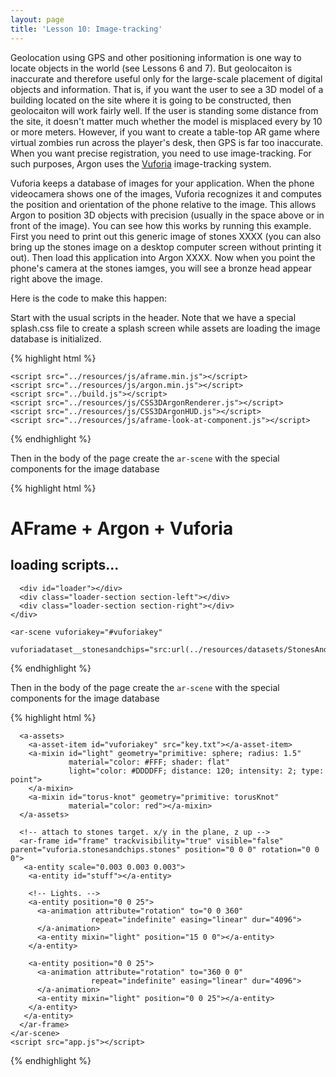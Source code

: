```yaml
---
layout: page
title: 'Lesson 10: Image-tracking'
---
```


Geolocation using GPS and other positioning information is one way to locate objects in the world (see Lessons 6 and 7). But geolocaiton is inaccurate and therefore useful only for the large-scale placement of digital objects and information. That is, if you want the user to see a 3D model of a building located on the site where it is going to be constructed, then geolocaiton will work fairly well. If the user is standing some distance from the site, it doesn't matter much whether the model is misplaced every by 10 or more meters. However, if you want to create a table-top AR game where virtual zombies run across the player's desk, then GPS is far too inaccurate. When you want precise registration, you need to use image-tracking. For such purposes, Argon uses the [Vuforia](http://www.vuforia.com) image-tracking system. 

Vuforia keeps a database of images for your application. When the phone videocamera shows one of the images, Vuforia recognizes it and computes the position and orientation of the phone relative to the image. This allows Argon to position 3D objects with precision (usually in the space above or in front of the image). You can see how this works by running this example. First you need to print out this generic image of stones XXXX (you can also bring up the stones image on a desktop computer screen without printing it out). Then load this application into Argon XXXX.  Now when you point the phone's camera at the stones iamges, you will see a bronze head appear right above the image. 

Here is the code to make this happen:

Start with the usual scripts in the header. Note that we have a special splash.css file to create a splash screen while assets are loading the image database is initialized. 

{% highlight html %}

<html>
  <head>
    <title>Vuforia, with Argon + A-Frame</title>
    <meta name="description" content="Vuforia, with Argon + A-Frame">
    <link rel="stylesheet" type="text/css" href="../resources/splash.css">
    <link rel="stylesheet" type="text/css" href="app.css">

    <script src="../resources/js/aframe.min.js"></script>
    <script src="../resources/js/argon.min.js"></script>
    <script src="../build.js"></script>
    <script src="../resources/js/CSS3DArgonRenderer.js"></script>
    <script src="../resources/js/CSS3DArgonHUD.js"></script>
    <script src="../resources/js/aframe-look-at-component.js"></script>
  </head>
  {% endhighlight %}
  
  Then in the body of the page create the `ar-scene` with the special components for the image database
  
  {% highlight html %}
  <body>
    <div hidden>
      <div id="lookattarget" class="bottomScreen">Look at the "stones" target ...</div>
    </div>  
    <div id="loader-wrapper">
      <div class="splashtext">
        <h1>AFrame + Argon + Vuforia</h1>
        <h2 id="status">loading scripts...</h2>
      </div>

      <div id="loader"></div>
      <div class="loader-section section-left"></div>
      <div class="loader-section section-right"></div>
    </div>

    <ar-scene vuforiakey="#vuforiakey"
              vuforiadataset__stonesandchips="src:url(../resources/datasets/StonesAndChips.xml);">
 
 {% endhighlight %}
  
  Then in the body of the page create the `ar-scene` with the special components for the image database
  
  {% highlight html %}
 
      <a-assets>
        <a-asset-item id="vuforiakey" src="key.txt"></a-asset-item>
        <a-mixin id="light" geometry="primitive: sphere; radius: 1.5"
                 material="color: #FFF; shader: flat"
                 light="color: #DDDDFF; distance: 120; intensity: 2; type: point">
        </a-mixin>
        <a-mixin id="torus-knot" geometry="primitive: torusKnot"
                 material="color: red"></a-mixin>
      </a-assets>

      <!-- attach to stones target. x/y in the plane, z up -->
      <ar-frame id="frame" trackvisibility="true" visible="false" parent="vuforia.stonesandchips.stones" position="0 0 0" rotation="0 0 0">
       <a-entity scale="0.003 0.003 0.003">
        <a-entity id="stuff"></a-entity>

        <!-- Lights. -->
        <a-entity position="0 0 25">
          <a-animation attribute="rotation" to="0 0 360"
                      repeat="indefinite" easing="linear" dur="4096">
          </a-animation>
          <a-entity mixin="light" position="15 0 0"></a-entity>
        </a-entity>

        <a-entity position="0 0 25">
          <a-animation attribute="rotation" to="360 0 0"
                      repeat="indefinite" easing="linear" dur="4096">
          </a-animation>
          <a-entity mixin="light" position="0 0 25"></a-entity>
        </a-entity>
       </a-entity>
      </ar-frame>      
    </ar-scene>
    <script src="app.js"></script>
  </body>
</html>


{% endhighlight %}

